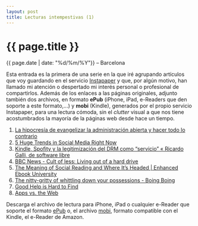 ```yaml
---
layout: post
title: Lecturas intempestivas (1)
---
```


{{ page.title }}
================

{{ page.date | date: "%d/%m/%Y"}} &ndash; Barcelona

Esta entrada es la primera de una serie en la que iré agrupando artículos que voy guardando en el servicio [Instapaper](http://www.instapaper.com/u) y  que, por algún motivo, han llamado mi atención o despertado mi interés personal o profesional de compartirlos. Además de los enlaces a las páginas originales, adjunto también dos archivos, en formato **ePub** (iPhone, iPad, e-Readers que den soporte a este formato,...) y **mobi** (Kindle), generados por el propio servicio Instapaper, para una lectura cómoda, sin el *clutter* visual a que nos tiene acostumbrados la mayoría de la páginas web desde hace un tiempo.

1. [La hipocresía de evangelizar la administración abierta y hacer todo lo contrario](http://gallir.wordpress.com/2010/07/14/la-hipocresia-de-evangelizar-la-administracion-abierta-y-hacer-todo-lo-contrario/)
2. [5 Huge Trends in Social Media Right Now](http://mashable.com/2010/08/20/top-5-social-media-trends/)
3. [Kindle, Spofity y la legitimización del DRM como “servicio” « Ricardo Galli, de software libre](http://gallir.wordpress.com/2009/12/13/kindle-spofity-y-la-legitimizacion-del-drm-como-servicio/)
4. [BBC News - Cult of less: Living out of a hard drive](http://www.bbc.co.uk/news/world-us-canada-10928032)
5. [The Meaning of Social Reading and Where It’s Headed | Enhanced Ebook University](http://e2bu.com/the-meaning-of-social-reading-and-where-its-headed/)
6. [The nitty-gritty of whittling down your possessions - Boing Boing](http://www.boingboing.net/2010/08/17/the-nitty-gritty-of.html)
7. [Good Help is Hard to Find](http://www.alistapart.com/articles/good-help-is-hard-to-find/)
8. [Apps vs. the Web](http://www.alistapart.com/articles/apps-vs-the-web/)



Descarga el archivo de lectura para iPhone, iPad o cualquier e-Reader que soporte el formato [ePub](/lectures/Instapaper-24deAgostode2010-2010-08-23.epub) o, el archivo [mobi](/lectures/Instapaper-24deAgostode2010-2010-08-23.mobi), formato compatible con el Kindle, el e-Reader de Amazon. 